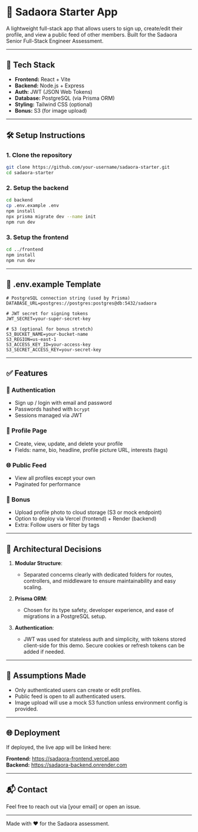 # 🚀 Sadaora Starter App

A lightweight full-stack app that allows users to sign up, create/edit their profile, and view a public feed of other members. Built for the Sadaora Senior Full-Stack Engineer Assessment.

---

## 🔧 Tech Stack

- **Frontend:** React + Vite
- **Backend:** Node.js + Express
- **Auth:** JWT (JSON Web Tokens)
- **Database:** PostgreSQL (via Prisma ORM)
- **Styling:** Tailwind CSS (optional)
- **Bonus:** S3 (for image upload)

---

## 🛠️ Setup Instructions

### 1. Clone the repository
```bash
git clone https://github.com/your-username/sadaora-starter.git
cd sadaora-starter
```

### 2. Setup the backend
```bash
cd backend
cp .env.example .env
npm install
npx prisma migrate dev --name init
npm run dev
```

### 3. Setup the frontend
```bash
cd ../frontend
npm install
npm run dev
```

---

## 📁 .env.example Template

```env
# PostgreSQL connection string (used by Prisma)
DATABASE_URL=postgres://postgres:postgres@db:5432/sadaora

# JWT secret for signing tokens
JWT_SECRET=your-super-secret-key

# S3 (optional for bonus stretch)
S3_BUCKET_NAME=your-bucket-name
S3_REGION=us-east-1
S3_ACCESS_KEY_ID=your-access-key
S3_SECRET_ACCESS_KEY=your-secret-key
```

---

## ✅ Features

### 🔐 Authentication
- Sign up / login with email and password
- Passwords hashed with `bcrypt`
- Sessions managed via JWT

### 👤 Profile Page
- Create, view, update, and delete your profile
- Fields: name, bio, headline, profile picture URL, interests (tags)

### 🌐 Public Feed
- View all profiles except your own
- Paginated for performance

### 🧪 Bonus
- Upload profile photo to cloud storage (S3 or mock endpoint)
- Option to deploy via Vercel (frontend) + Render (backend)
- Extra: Follow users or filter by tags

---

## 🧠 Architectural Decisions

1. **Modular Structure**:
   - Separated concerns clearly with dedicated folders for routes, controllers, and middleware to ensure maintainability and easy scaling.

2. **Prisma ORM**:
   - Chosen for its type safety, developer experience, and ease of migrations in a PostgreSQL setup.

3. **Authentication**:
   - JWT was used for stateless auth and simplicity, with tokens stored client-side for this demo. Secure cookies or refresh tokens can be added if needed.

---

## 🤔 Assumptions Made
- Only authenticated users can create or edit profiles.
- Public feed is open to all authenticated users.
- Image upload will use a mock S3 function unless environment config is provided.

---

## 🌐 Deployment
If deployed, the live app will be linked here:

**Frontend:** https://sadaora-frontend.vercel.app  
**Backend:** https://sadaora-backend.onrender.com

---

## 📬 Contact
Feel free to reach out via [your email] or open an issue.

---

Made with ❤️ for the Sadaora assessment.

